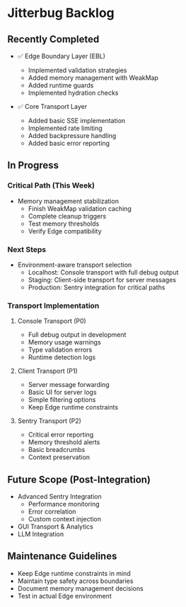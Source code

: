# Jitterbug Backlog

## Recently Completed

- ✅ Edge Boundary Layer (EBL)
  - Implemented validation strategies
  - Added memory management with WeakMap
  - Added runtime guards
  - Implemented hydration checks

- ✅ Core Transport Layer
  - Added basic SSE implementation
  - Implemented rate limiting
  - Added backpressure handling
  - Added basic error reporting

## In Progress

### Critical Path (This Week)
- Memory management stabilization
  - Finish WeakMap validation caching
  - Complete cleanup triggers
  - Test memory thresholds
  - Verify Edge compatibility

### Next Steps
- Environment-aware transport selection
  - Localhost: Console transport with full debug output
  - Staging: Client-side transport for server messages
  - Production: Sentry integration for critical paths

### Transport Implementation
1. Console Transport (P0)
   - Full debug output in development
   - Memory usage warnings
   - Type validation errors
   - Runtime detection logs

2. Client Transport (P1)
   - Server message forwarding
   - Basic UI for server logs
   - Simple filtering options
   - Keep Edge runtime constraints

3. Sentry Transport (P2)
   - Critical error reporting
   - Memory threshold alerts
   - Basic breadcrumbs
   - Context preservation

## Future Scope (Post-Integration)
- Advanced Sentry Integration
  - Performance monitoring
  - Error correlation
  - Custom context injection
- GUI Transport & Analytics
- LLM Integration

## Maintenance Guidelines
- Keep Edge runtime constraints in mind
- Maintain type safety across boundaries
- Document memory management decisions
- Test in actual Edge environment 